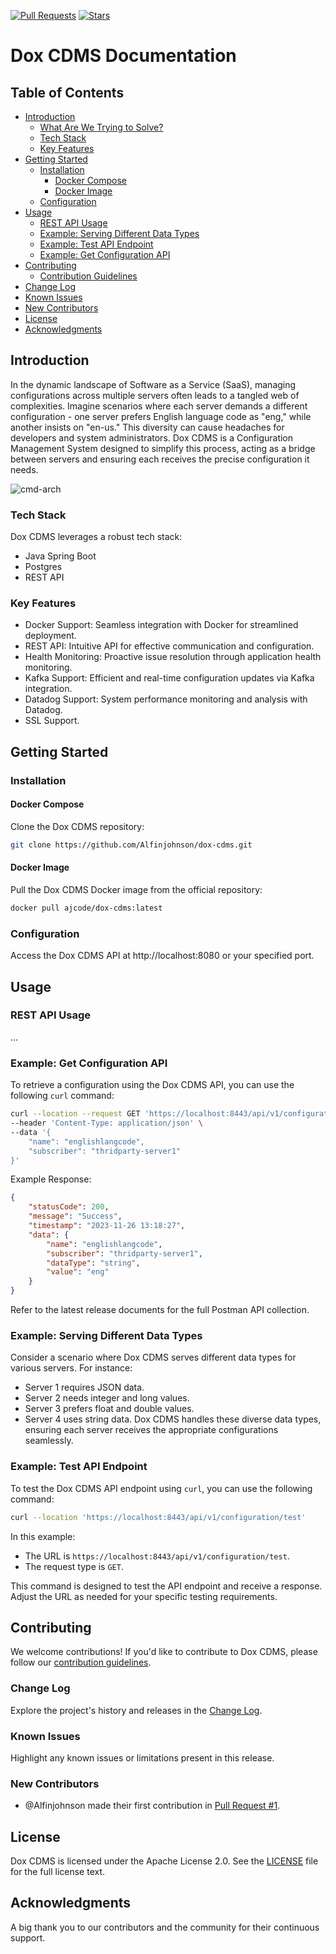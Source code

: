 
[![Pull Requests](https://img.shields.io/github/issues-pr/Alfinjohnson/dox-cdms.svg)](https://github.com/Alfinjohnson/dox-cdms/pulls) [![Stars](https://img.shields.io/github/stars/Alfinjohnson/dox-cdms.svg)](https://github.com/Alfinjohnson/dox-cdms/stargazers)
# Dox CDMS Documentation

## Table of Contents
- [Introduction](#introduction)
  - [What Are We Trying to Solve?](#what-are-we-trying-to-solve)
  - [Tech Stack](#tech-stack)
  - [Key Features](#key-features)
- [Getting Started](#getting-started)
  - [Installation](#installation)
    - [Docker Compose](#docker-compose)
    - [Docker Image](#docker-image)
  - [Configuration](#configuration)
- [Usage](#usage)
  - [REST API Usage](#rest-api-usage)
  - [Example: Serving Different Data Types](#example-serving-different-data-types)
  - [Example: Test API Endpoint](#example-test-api-endpoint)
  - [Example: Get Configuration API](#example-get-configuration-api)
- [Contributing](#contributing)
  - [Contribution Guidelines](#contribution-guidelines)
- [Change Log](#change-log)
- [Known Issues](#known-issues)
- [New Contributors](#new-contributors)
- [License](#license)
- [Acknowledgments](#acknowledgments)

## Introduction
In the dynamic landscape of Software as a Service (SaaS), managing configurations across multiple servers often leads to a tangled web of complexities. Imagine scenarios where each server demands a different configuration - one server prefers English language code as "eng," while another insists on "en-us." This diversity can cause headaches for developers and system administrators. Dox CDMS is a Configuration Management System designed to simplify this process, acting as a bridge between servers and ensuring each receives the precise configuration it needs.

![cmd-arch](https://github.com/Alfinjohnson/dox-cdms/assets/56215309/19088437-1432-44eb-ad3c-24a45db04bd3)

### Tech Stack
Dox CDMS leverages a robust tech stack:
- Java Spring Boot
- Postgres
- REST API

### Key Features
- Docker Support: Seamless integration with Docker for streamlined deployment.
- REST API: Intuitive API for effective communication and configuration.
- Health Monitoring: Proactive issue resolution through application health monitoring.
- Kafka Support: Efficient and real-time configuration updates via Kafka integration.
- Datadog Support: System performance monitoring and analysis with Datadog.
- SSL Support.

## Getting Started
### Installation
#### Docker Compose
Clone the Dox CDMS repository:
```bash
git clone https://github.com/Alfinjohnson/dox-cdms.git
```

#### Docker Image
Pull the Dox CDMS Docker image from the official repository:
```bash
docker pull ajcode/dox-cdms:latest
```

### Configuration
Access the Dox CDMS API at http://localhost:8080 or your specified port.

## Usage
### REST API Usage
...

### Example: Get Configuration API
To retrieve a configuration using the Dox CDMS API, you can use the following `curl` command:
```bash
curl --location --request GET 'https://localhost:8443/api/v1/configuration' \
--header 'Content-Type: application/json' \
--data '{
    "name": "englishlangcode",
    "subscriber": "thridparty-server1"
}'
```

Example Response:
```json
{
    "statusCode": 200,
    "message": "Success",
    "timestamp": "2023-11-26 13:18:27",
    "data": {
        "name": "englishlangcode",
        "subscriber": "thridparty-server1",
        "dataType": "string",
        "value": "eng"
    }
}
```

Refer to the latest release documents for the full Postman API collection.

### Example: Serving Different Data Types
Consider a scenario where Dox CDMS serves different data types for various servers. For instance:
- Server 1 requires JSON data.
- Server 2 needs integer and long values.
- Server 3 prefers float and double values.
- Server 4 uses string data.
Dox CDMS handles these diverse data types, ensuring each server receives the appropriate configurations seamlessly.

### Example: Test API Endpoint
To test the Dox CDMS API endpoint using `curl`, you can use the following command:
```bash
curl --location 'https://localhost:8443/api/v1/configuration/test'
```

In this example:
- The URL is `https://localhost:8443/api/v1/configuration/test`.
- The request type is `GET`.

This command is designed to test the API endpoint and receive a response. Adjust the URL as needed for your specific testing requirements.

## Contributing
We welcome contributions! If you'd like to contribute to Dox CDMS, please follow our [contribution guidelines](CONTRIBUTING.md).

### Change Log
Explore the project's history and releases in the [Change Log](https://github.com/Alfinjohnson/dox-cdms/commits/pre).

### Known Issues
Highlight any known issues or limitations present in this release.

### New Contributors
* @Alfinjohnson made their first contribution in [Pull Request #1](https://github.com/Alfinjohnson/dox-cdms/pull/1).

## License
Dox CDMS is licensed under the Apache License 2.0. See the [LICENSE](LICENSE) file for the full license text.

## Acknowledgments
A big thank you to our contributors and the community for their continuous support.
